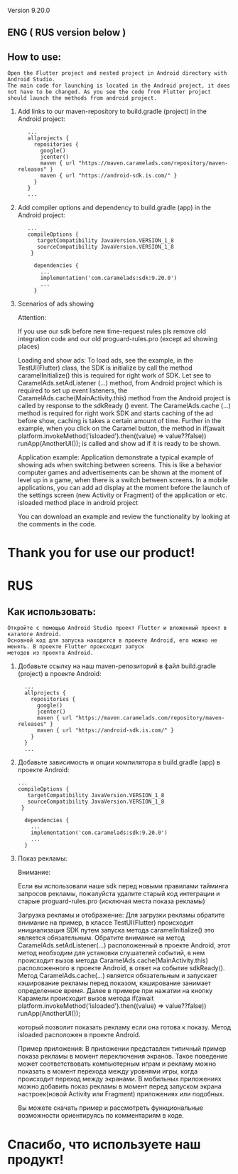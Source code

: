 Version 9.20.0

## ENG ( RUS version below )


## How to use:

    Open the Flutter project and nested project in Android directory with Android Studio.
    The main code for launching is located in the Android project, it does not have to be changed. As you see the code from Flutter project should launch the methods from android project.

1. Add links to our maven-repository to build.gradle (project) in the Android project:

          ...
          allprojects {
            repositories {
              google()
              jcenter()
              maven { url "https://maven.caramelads.com/repository/maven-releases" }
              maven { url "https://android-sdk.is.com/" }              
            }
          }
          ...


2. Add compiler options and dependency to build.gradle (app) in the Android project:

          ...
          compileOptions {
             targetCompatibility JavaVersion.VERSION_1_8
             sourceCompatibility JavaVersion.VERSION_1_8
           }

            dependencies {
              ...
              implementation('com.caramelads:sdk:9.20.0')
              ...
            }

3. Scenarios of ads showing

    Attention:

    If you use our sdk before new time-request rules pls remove old integration code and our old proguard-rules.pro (except ad showing places)

    Loading and show ads:
    To load ads, see the example, in the TestUI(Flutter) class, the SDK is initialize by call the method caramelInitialize() this is required for right work of SDK. Let see to CaramelAds.setAdListener (...) method, from Android project which is required to set up event listeners, the CaramelAds.cache(MainActivity.this) method from the Android project is called by response to the sdkReady () event. The CaramelAds.cache (...) method is required for right work SDK and starts caching of the ad before show, caching is takes a certain amount of time. Further in the example, when you click on the Caramel button,  the method in if(await platform.invokeMethod('isloaded').then((value) => value??false))
        runApp(AnotherUI()); is called and show ad if it is ready to be shown.

    Application example:
    Application demonstrate a typical example of showing ads when switching between screens. This is like a behavior computer games and advertisements can be shown at the moment of level up in a game, when there is a switch between screens. In a mobile applications, you can add ad display at the moment before the launch of the settings screen (new Activity or Fragment) of the application or etc. isloaded method place in android project 

    You can download an example and review the functionality by looking at the comments in the code.


# Thank you for use our product!


# RUS




## Как использовать:
    Откройте с помощью Android Studio проект Flutter и вложенный проект в каталоге Android.
    Основной код для запуска находится в проекте Android, его можно не менять. В проекте Flutter происходит запуск
    методов из проекта Android.

1.	Добавьте ссылку на наш maven-репозиторий в файл build.gradle (project) в проекте Android:

          ...
          allprojects {
            repositories {
              google()
              jcenter()
              maven { url "https://maven.caramelads.com/repository/maven-releases" }
              maven { url "https://android-sdk.is.com/" }
            }
          }
          ...

2.	Добавьте зависимость и опции компилятора в build.gradle (app) в проекте Android:

        ...
        compileOptions {
           targetCompatibility JavaVersion.VERSION_1_8
           sourceCompatibility JavaVersion.VERSION_1_8
         }

          dependencies {
            ...
            implementation('com.caramelads:sdk:9.20.0')
            ...
          }

3.	Показ рекламы:

  	Внимание:

  	Если вы использовали наше sdk перед новыми правилами тайминга запросов рекламы, пожалуйста удалите старый код интеграции и старые proguard-rules.pro		(исключая места показа рекламы)

  	Загрузка рекламы и отображение:
  	Для загрузки рекламы обратите внимание на пример, в классе TestUI(Flutter) происходит инициализация SDK путем запуска метода
    caramelInitialize() это является обязательным. Обратите внимание на метод CaramelAds.setAdListener(...) расположенный в проекте Android, этот метод необходим для установки слушателей событий, в нем происходит вызов метода CaramelAds.cache(MainActivity.this) расположенного в проекте Android, в ответ на событие sdkReady(). Метод CaramelAds.cache(...) является обязательным и запускает кэширование рекламы перед показом, кэширование занимает определенное время. Далее в примере при нажатии на кнопку Карамели происходит вызов метода
    if(await platform.invokeMethod('isloaded').then((value) => value??false))
        runApp(AnotherUI());

    который позволит показать рекламу если она готова к показу. Метод isloaded расположен в проекте Android.

    Пример приложения:
    В приложении представлен типичный пример показа рекламы в момент переключения экранов. Такое поведение может соответствовать компьютерным играм и рекламу можно показать в момент перехода между уровнями игры, когда происходит переход между экранами. В мобильных приложениях можно добавить показ рекламы в момент перед запуском экрана настроек(новой Activity или Fragment) приложениях или подобных.

  	Вы можете скачать пример и рассмотреть функциональные возможности ориентируясь по комментариям в коде.



# Спасибо, что используете наш продукт!
